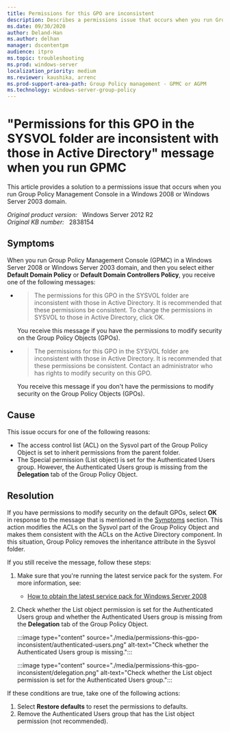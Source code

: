 ```yaml
---
title: Permissions for this GPO are inconsistent
description: Describes a permissions issue that occurs when you run Group Policy Management Console in a Windows 2008 or Windows Server 2003 domain. A resolution is provided.
ms.date: 09/30/2020
author: Deland-Han 
ms.author: delhan
manager: dscontentpm
audience: itpro
ms.topic: troubleshooting
ms.prod: windows-server
localization_priority: medium
ms.reviewer: kaushika, arrenc
ms.prod-support-area-path: Group Policy management - GPMC or AGPM
ms.technology: windows-server-group-policy
---
```

# "Permissions for this GPO in the SYSVOL folder are inconsistent with those in Active Directory" message when you run GPMC

This article provides a solution to a permissions issue that occurs when you run Group Policy Management Console in a Windows 2008 or Windows Server 2003 domain.

_Original product version:_ &nbsp; Windows Server 2012 R2  
_Original KB number:_ &nbsp; 2838154

## Symptoms

When you run Group Policy Management Console (GPMC) in a Windows Server 2008 or Windows Server 2003 domain, and then you select either **Default Domain Policy** or **Default Domain Controllers Policy**, you receive one of the following messages:

- > The permissions for this GPO in the SYSVOL folder are inconsistent with those in Active Directory. It is recommended that these permissions be consistent. To change the permissions in SYSVOL to those in Active Directory, click OK.

    You receive this message if you have the permissions to modify security on the Group Policy Objects (GPOs).

- > The permissions for this GPO in the SYSVOL folder are inconsistent with those in Active Directory. It is recommended that these permissions be consistent. Contact an administrator who has rights to modify security on this GPO.

    You receive this message if you don't have the permissions to modify security on the Group Policy Objects (GPOs).

## Cause

This issue occurs for one of the following reasons:

- The access control list (ACL) on the Sysvol part of the Group Policy Object is set to inherit permissions from the parent folder.
- The Special permission (List object) is set for the Authenticated Users group. However, the Authenticated Users group is missing from the **Delegation** tab of the Group Policy Object.

## Resolution

If you have permissions to modify security on the default GPOs, select **OK** in response to the message that is mentioned in the [Symptoms](#symptoms) section. This action modifies the ACLs on the Sysvol part of the Group Policy Object and makes them consistent with the ACLs on the Active Directory component. In this situation, Group Policy removes the inheritance attribute in the Sysvol folder.

If you still receive the message, follow these steps:

1. Make sure that you're running the latest service pack for the system. For more information, see:
    - [How to obtain the latest service pack for Windows Server 2008](https://support.microsoft.com/help/968849)

2. Check whether the List object permission is set for the Authenticated Users group and whether the Authenticated Users group is missing from the **Delegation** tab of the Group Policy Object.

    :::image type="content" source="./media/permissions-this-gpo-inconsistent/authenticated-users.png" alt-text="Check whether the Authenticated Users group is missing.":::

    :::image type="content" source="./media/permissions-this-gpo-inconsistent/delegation.png" alt-text="Check whether the List object permission is set for the Authenticated Users group.":::

If these conditions are true, take one of the following actions:

1. Select **Restore defaults** to reset the permissions to defaults.
2. Remove the Authenticated Users group that has the List object permission (not recommended).
